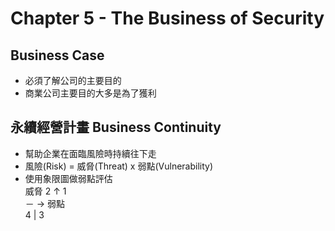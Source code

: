 # Chapter 5 - The Business of Security

## Business Case
+ 必須了解公司的主要目的
+ 商業公司主要目的大多是為了獲利

## 永續經營計畫 Business Continuity
+ 幫助企業在面臨風險時持續往下走
+ 風險(Risk) = 威脅(Threat) x 弱點(Vulnerability)
+ 使用象限圖做弱點評估  
威脅
2 ↑ 1  
－ → 弱點  
4 | 3  
